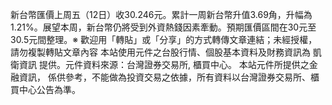 
新台幣匯價上周五（12日）收30.246元。累計一周新台幣升值3.69角，升幅為1.21%。展望本周，新台幣仍將受到外資熱錢因素牽動。預期匯價區間在30元至30.5元間整理。※ 歡迎用「轉貼」或「分享」的方式轉傳文章連結；未經授權，請勿複製轉貼文章內容
      本站使用元件之台股行情、個股基本資料及財務資訊為 凱衛資訊 提供。元件資料來源：台灣證券交易所, 櫃買中心。
      本站元件所提供之金融資訊， 係供參考，不能做為投資交易之依據，所有資料以台灣證券交易所、櫃買中心公告為準。

